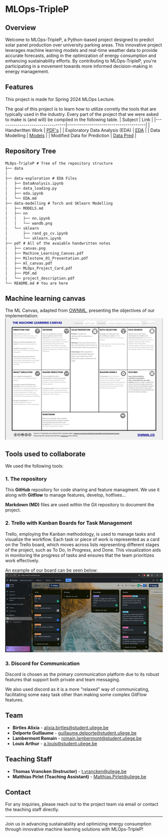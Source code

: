 # MLOps-TripleP

## Overview

Welcome to MLOps-TripleP, a Python-based project designed to predict solar panel production over university parking areas. This innovative project leverages machine learning models and real-time weather data to provide accurate forecasts, aiding in the optimization of energy consumption and enhancing sustainability efforts. By contributing to MLOps-TripleP, you're participating in a movement towards more informed decision-making in energy management.

## Features
This project is made for Spring 2024 MLOps Lecture. 

The goal of this project is to learn how to utilize corretly the tools that are typically used in the industry. Every part of the project that we were asked to make is (and will) be compiled in the following table.
| Subject                         | Link                                  |
|---------------------------------|---------------------------------------|
| Handwritten Work                | [PDF's](pdf/PDF.md)                   |
| Exploratory Data Analysis (EDA) | [EDA](data-exploration/EDA.md)        |
| Data Modelling                  | [Models](data-modelling/MODELS.md)    |
| Modified Data for Prediction    | [Data Pred](api/data/FUTUREDATA.md)   |


## Repository Tree
```
MLOps-TripleP # Tree of the repository structure
├── data
│
├── data-exploration # EDA Files
│   ├── DataAnalysis.ipynb
│   ├── data_loading.py
│   ├── eda.ipynb
│   └── EDA.md
├── data-modelling # Torch and SKlearn Modelling
│   ├── MODELS.md
│   ├── nn
│   │   ├── nn.ipynb
│   │   └── wandb.png
│   └── sklearn
│       ├── rand_gs_cv.ipynb
│       └── sklearn.ipynb
├── pdf # All of the avaiable handwritten notes
│   ├── canvas.png
│   ├── Machine_Learning_Canvas.pdf
│   ├── Milestone_01_Presentation.pdf
│   ├── ml_canvas.pdf
│   ├── MLOps_Project_Card.pdf
│   ├── PDF.md
│   └── project_description.pdf
└── README.md # You are here

```
## Machine learning canvas
The ML Canvas, adapted from [OWNML](wonml.co), presenting the objectives of our implementation:
![image](pdf/canvas.png)

## Tools used to collaborate
We used the following tools:

### 1. The repository
This **GitHub** repository for code sharing and feature managment. We use it along with **Gitflow** to manage features, develop, hotfixes...

**Markdown (MD)** files are used within the Git repository to document the project. 

### 2. **Trello with Kanban Boards for Task Management**
Trello, employing the Kanban methodology, is used to manage tasks and visualize the workflow. Each task or piece of work is represented as a card on the Trello board, which moves across lists representing different stages of the project, such as To Do, In Progress, and Done. This visualization aids in monitoring the progress of tasks and ensures that the team prioritizes work effectively.

An example of our board can be seen below:
![trello](pdf/trello.jpeg)

### 3. **Discord for Communication**
Discord is chosen as the primary communication platform due to its robust features that support both private and team messaging.

We also used discord as it is a more "relaxed" way of communicating, facilitating some easy task other than making some complex GitFlow features.

## Team

- **Birtles Alixia** - alixia.birtles@student.uliege.be
- **Delporte Guillaume** - guillaume.delporte@student.uliege.be
- **Lambermont Romain** - romain.lambermont@student.uliege.be
- **Louis Arthur** - a.louis@student.uliege.be

## Teaching Staff

- **Thomas Vrancken (Instructor)** - t.vrancken@uliege.be
- **Matthias Pirlet (Teaching Assistant)** - Matthias.Pirlet@uliege.be

## Contact

For any inquiries, please reach out to the project team via email or contact the teaching staff directly.

---

Join us in advancing sustainability and optimizing energy consumption through innovative machine learning solutions with MLOps-TripleP!
